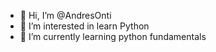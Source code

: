 - 👋 Hi, I’m @AndresOnti
- 👀 I’m interested in learn Python
- 🌱 I’m currently learning python fundamentals

